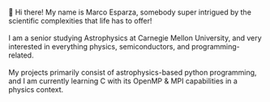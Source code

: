  <br>👋 Hi there! My name is Marco Esparza, somebody super intrigued by the scientific complexities that life has to offer! <br/>
 <br>   I am a senior studying Astrophysics at Carnegie Mellon University, and very interested in everything physics, 
semiconductors, and programming-related. <br/>
  <br>     My projects primarily consist of astrophysics-based python programming, and I am currently learning C with its OpenMP & 
MPI capabilities in a physics context.  <br/>



<!---
MarcoEsp36/MarcoEsp36 is a ✨ special ✨ repository because its `README.md` (this file) appears on your GitHub profile.
You can click the Preview link to take a look at your changes.
--->
